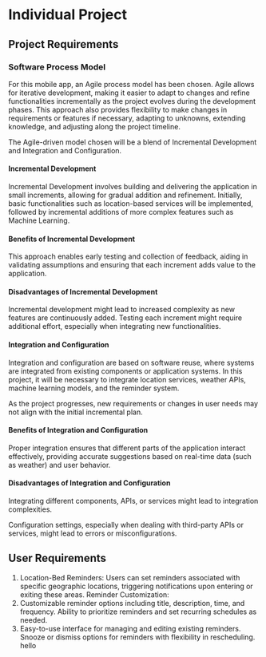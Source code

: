 # Individual Project
## Project Requirements
### Software Process Model
For this mobile app, an Agile process model has been chosen. Agile allows for iterative development, making it easier to adapt to changes and refine functionalities incrementally as the project evolves during the development phases. This approach also provides flexibility to make changes in requirements or features if necessary, adapting to unknowns, extending knowledge, and adjusting along the project timeline.

The Agile-driven model chosen will be a blend of Incremental Development and Integration and Configuration.

#### Incremental Development
Incremental Development involves building and delivering the application in small increments, allowing for gradual addition and refinement. Initially, basic functionalities such as location-based services will be implemented, followed by incremental additions of more complex features such as Machine Learning.

#### Benefits of Incremental Development
This approach enables early testing and collection of feedback, aiding in validating assumptions and ensuring that each increment adds value to the application.

#### Disadvantages of Incremental Development
Incremental development might lead to increased complexity as new features are continuously added.
Testing each increment might require additional effort, especially when integrating new functionalities.

#### Integration and Configuration
Integration and configuration are based on software reuse, where systems are integrated from existing components or application systems. In this project, it will be necessary to integrate location services, weather APIs, machine learning models, and the reminder system.

As the project progresses, new requirements or changes in user needs may not align with the initial incremental plan.

#### Benefits of Integration and Configuration
Proper integration ensures that different parts of the application interact effectively, providing accurate suggestions based on real-time data (such as weather) and user behavior.
#### Disadvantages of Integration and Configuration
Integrating different components, APIs, or services might lead to integration complexities. 

Configuration settings, especially when dealing with third-party APIs or services, might lead to errors or misconfigurations.

## User Requirements

1. Location-Bed Reminders: Users can set reminders associated with specific geographic locations, triggering notifications upon entering or exiting these areas.
Reminder Customization:
2. Customizable reminder options including title, description, time, and frequency.
Ability to prioritize reminders and set recurring schedules as needed.
3. Easy-to-use interface for managing and editing existing reminders.
Snooze or dismiss options for reminders with flexibility in rescheduling. hello